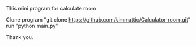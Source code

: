 This mini program for calculate room

Clone program "git clone https://github.com/kimmattic/Calculator-room.git"
run "python main.py"

Thank you.

